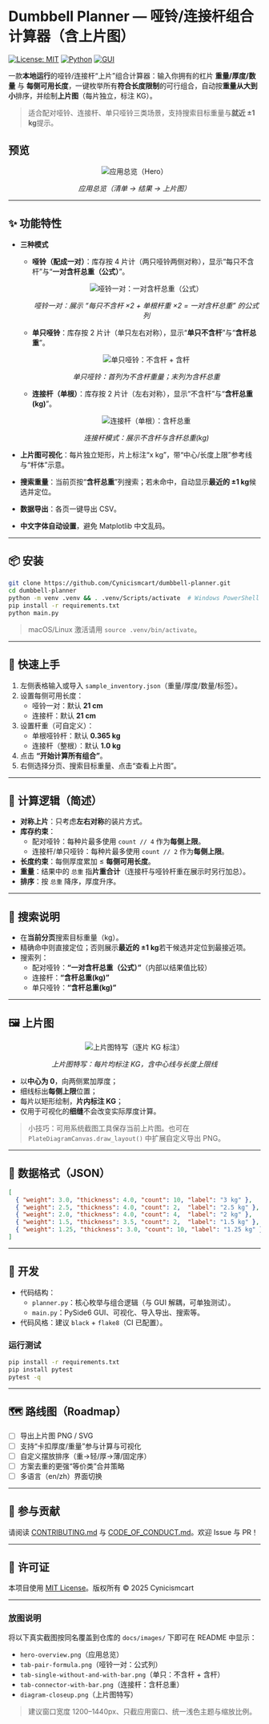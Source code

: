 # Dumbbell Planner — 哑铃/连接杆组合计算器（含上片图）

[![License: MIT](https://img.shields.io/badge/License-MIT-green.svg)](LICENSE)
[![Python](https://img.shields.io/badge/Python-3.9%2B-blue.svg)](https://www.python.org/)
[![GUI](https://img.shields.io/badge/GUI-PySide6-brightgreen.svg)](https://doc.qt.io/qtforpython/)

一款**本地运行**的哑铃/连接杆“上片”组合计算器：输入你拥有的杠片 **重量/厚度/数量** 与 **每侧可用长度**，一键枚举所有**符合长度限制**的可行组合，自动按**重量从大到小**排序，并绘制**上片图**（每片独立，标注 KG）。

> 适合配对哑铃、连接杆、单只哑铃三类场景，支持搜索目标重量与**就近 ±1 kg**提示。

## 预览

<p align="center">
  <img src="docs/images/hero-overview.png" alt="应用总览（Hero）">
</p>
<p align="center"><em>应用总览（清单 → 结果 → 上片图）</em></p>

---

## ✨ 功能特性

- **三种模式**
  - **哑铃（配成一对）**：库存按 4 片计（两只哑铃两侧对称），显示“每只不含杆”与“<strong>一对含杆总重（公式）</strong>”。
    <p align="center">
      <img src="docs/images/tab-pair-formula.png" alt="哑铃一对：一对含杆总重（公式）">
    </p>
    <p align="center"><em>哑铃一对：展示 “每只不含杆 ×2 + 单根杆重 ×2 = 一对含杆总重” 的公式列</em></p>

  - **单只哑铃**：库存按 2 片计（单只左右对称），显示“<strong>单只不含杆</strong>”与“<strong>含杆总重</strong>”。
    <p align="center">
      <img src="docs/images/tab-single-without-and-with-bar.png" alt="单只哑铃：不含杆 + 含杆">
    </p>
    <p align="center"><em>单只哑铃：首列为不含杆重量；末列为含杆总重</em></p>

  - **连接杆（单根）**：库存按 2 片计（左右对称），显示“不含杆”与“<strong>含杆总重(kg)</strong>”。
    <p align="center">
      <img src="docs/images/tab-connector-with-bar.png" alt="连接杆（单根）：含杆总重">
    </p>
    <p align="center"><em>连接杆模式：展示不含杆与含杆总重(kg)</em></p>

- **上片图可视化**：每片独立矩形，片上标注“x kg”，带“中心/长度上限”参考线与“杆体”示意。  
- **搜索重量**：当前页按“<strong>含杆总重</strong>”列搜索；若未命中，自动显示**最近的 ±1 kg**候选并定位。  
- **数据导出**：各页一键导出 CSV。  
- **中文字体自动设置**，避免 Matplotlib 中文乱码。

---

## 📦 安装

```bash
git clone https://github.com/Cynicismcart/dumbbell-planner.git
cd dumbbell-planner
python -m venv .venv && . .venv/Scripts/activate  # Windows PowerShell
pip install -r requirements.txt
python main.py
```

> macOS/Linux 激活请用 `source .venv/bin/activate`。

---

## 🚀 快速上手

1. 左侧表格输入或导入 `sample_inventory.json`（重量/厚度/数量/标签）。  
2. 设置每侧可用长度：
   - 哑铃一对：默认 **21 cm**
   - 连接杆：默认 **21 cm**
3. 设置杆重（可自定义）：
   - 单根哑铃杆：默认 **0.365 kg**
   - 连接杆（整根）：默认 **1.0 kg**
4. 点击 **“开始计算所有组合”**。  
5. 右侧选择分页、搜索目标重量、点击“查看上片图”。

---

## 🧮 计算逻辑（简述）

- **对称上片**：只考虑**左右对称**的装片方式。  
- **库存约束**：  
  - 配对哑铃：每种片最多使用 `count // 4` 作为**每侧上限**。  
  - 连接杆/单只哑铃：每种片最多使用 `count // 2` 作为**每侧上限**。  
- **长度约束**：每侧厚度累加 ≤ **每侧可用长度**。  
- **重量**：结果中的 `总重` 指**片重合计**（连接杆与哑铃杆重在展示时另行加总）。  
- **排序**：按 `总重` 降序，厚度升序。

---

## 🔎 搜索说明

- 在**当前分页**搜索目标重量（kg）。  
- 精确命中则直接定位；否则展示**最近的 ±1 kg**若干候选并定位到最接近项。  
- 搜索列：  
  - 配对哑铃：**“一对含杆总重（公式）”**（内部以结果值比较）  
  - 连接杆：**“含杆总重(kg)”**  
  - 单只哑铃：**“含杆总重(kg)”**

---

## 🖼️ 上片图

<p align="center">
  <img src="docs/images/diagram-closeup.png" alt="上片图特写（逐片 KG 标注）">
</p>
<p align="center"><em>上片图特写：每片均标注 KG，含中心线与长度上限线</em></p>

- 以**中心为 0**，向两侧累加厚度；  
- 细线标出**每侧上限**位置；  
- 每片以矩形绘制，**片内标注 KG**；  
- 仅用于可视化的**细缝**不会改变实际厚度计算。

> 小技巧：可用系统截图工具保存当前上片图。也可在 `PlateDiagramCanvas.draw_layout()` 中扩展自定义导出 PNG。

---

## 📁 数据格式（JSON）

```json
[
  { "weight": 3.0, "thickness": 4.0, "count": 10, "label": "3 kg" },
  { "weight": 2.5, "thickness": 4.0, "count": 2,  "label": "2.5 kg" },
  { "weight": 2.0, "thickness": 4.0, "count": 4,  "label": "2 kg" },
  { "weight": 1.5, "thickness": 3.5, "count": 2,  "label": "1.5 kg" },
  { "weight": 1.25, "thickness": 3.0, "count": 10, "label": "1.25 kg" }
]
```

---

## 🧰 开发

- 代码结构：  
  - `planner.py`：核心枚举与组合逻辑（与 GUI 解耦，可单独测试）。  
  - `main.py`：PySide6 GUI、可视化、导入导出、搜索等。  
- 代码风格：建议 `black` + `flake8`（CI 已配置）。

### 运行测试

```bash
pip install -r requirements.txt
pip install pytest
pytest -q
```

---

## 🗺️ 路线图（Roadmap）

- [ ] 导出上片图 PNG / SVG  
- [ ] 支持“卡扣厚度/重量”参与计算与可视化  
- [ ] 自定义摆放排序（重→轻/厚→薄/固定序）  
- [ ] 方案去重的更强“等价类”合并策略  
- [ ] 多语言（en/zh）界面切换

---

## 🤝 参与贡献

请阅读 [CONTRIBUTING.md](CONTRIBUTING.md) 与 [CODE_OF_CONDUCT.md](CODE_OF_CONDUCT.md)。欢迎 Issue 与 PR！

---

## 📜 许可证

本项目使用 [MIT License](LICENSE)。版权所有 © 2025 Cynicismcart

---

### 放图说明
将以下真实截图按同名覆盖到仓库的 `docs/images/` 下即可在 README 中显示：  
- `hero-overview.png`（应用总览）  
- `tab-pair-formula.png`（哑铃一对：公式列）  
- `tab-single-without-and-with-bar.png`（单只：不含杆 + 含杆）  
- `tab-connector-with-bar.png`（连接杆：含杆总重）  
- `diagram-closeup.png`（上片图特写）

> 建议窗口宽度 1200–1440px、只截应用窗口、统一浅色主题与缩放比例。
